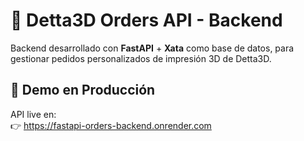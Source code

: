 # 🧠 Detta3D Orders API - Backend

Backend desarrollado con **FastAPI** + **Xata** como base de datos, para gestionar pedidos personalizados de impresión 3D de Detta3D.

## 🔗 Demo en Producción

API live en:  
👉 https://fastapi-orders-backend.onrender.com

